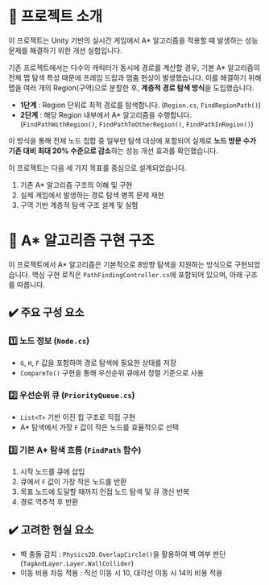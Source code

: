 # 📌 프로젝트 소개

이 프로젝트는 Unity 기반의 실시간 게임에서 A* 알고리즘을 적용할 때 발생하는 성능 문제를 해결하기 위한 개선 실험입니다.

기존 프로젝트에서는 다수의 캐릭터가 동시에 경로를 계산할 경우, 기본 A* 알고리즘의 전체 맵 탐색 특성 때문에 프레임 드랍과 멈춤 현상이 발생했습니다.
이를 해결하기 위해 맵을 여러 개의 Region(구역)으로 분할한 후, **계층적 경로 탐색 방식**을 도입했습니다.

- **1단계** : Region 단위로 최적 경로를 탐색합니다. (`Region.cs`, `FindRegionPath()`)
- **2단계** : 해당 Region 내부에서 A* 알고리즘을 수행합니다. (`FindPathWithRegion()`, `FindPathToOtherRegion()`, `FindPathInRegion()`)

이 방식을 통해 전체 노드 집합 중 일부만 탐색 대상에 포함되어 실제로 **노드 방문 수가 기존 대비 최대 20% 수준으로 감소**하는 성능 개선 효과를 확인했습니다.

이 프로젝트는 다음 세 가지 목표를 중심으로 설계되었습니다.
1. 기존 A* 알고리즘 구조의 이해 및 구현
2. 실제 게임에서 발생하는 경로 탐색 병목 문제 재현
3. 구역 기반 계층적 탐색 구조 설계 및 실험

# 📖 A\* 알고리즘 구현 구조
이 프로젝트에서 A\* 알고리즘은 기본적으로 8방향 탐색을 지원하는 방식으로 구현되었습니다.
핵심 구현 로직은 `PathFindingController.cs`에 포함되어 있으며, 아래 구조를 따릅니다.

## ✔️ 주요 구성 요소
### 1️⃣ 노드 정보 (`Node.cs`)
- `G`, `H`, `F` 값을 포함하여 경로 탐색에 필요한 상태를 저장
- `CompareTo()` 구현을 통해 우선순위 큐에서 정렬 기준으로 사용

### 2️⃣ 우선순위 큐 (`PriorityQueue.cs`)
- `List<T>` 기반 이진 힙 구조로 직접 구현
- A\* 탐색에서 가장 `F` 값이 작은 노드를 효율적으로 선택

### 3️⃣ 기본 A\* 탐색 흐름 (`FindPath` 함수)
1. 시작 노드를 큐에 삽입
2. 큐에서 `F` 값이 가장 작은 노드를 반환
3. 목표 노드에 도달할 때까지 인접 노드 탐색 및 큐 갱신 반복
4. 경로 역추적 후 반환

## ✔️ 고려한 현실 요소
- 벽 충돌 감지 : `Physics2D.OverlapCircle()`을 활용하여 벽 여부 판단 (`TagAndLayer.Layer.WallCollider`)
- 이동 비용 차등 적용 : 직선 이동 시 10, 대각선 이동 시 14의 비용 적용
